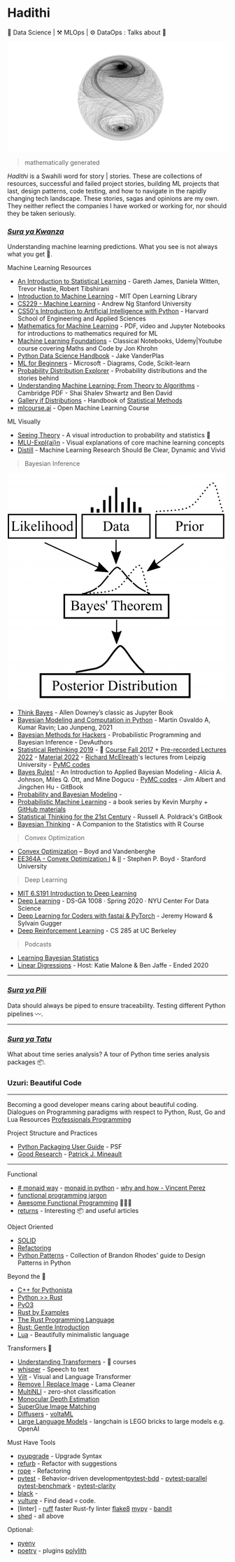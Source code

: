 # Hadithi
🧪 Data Science | ⚒️ MLOps | ⚙️ DataOps : Talks about 🦄

![math](mlfluke/notebooks/math.png)
> mathematically generated 

_Hadithi_ is a Swahili word for story | stories. These are collections of resources, successful and failed project stories, building ML projects that last, design patterns, code testing, and how to navigate in the rapidly changing tech landscape. These stories, sagas and opinions are my own. They neither reflect the companies I have worked or working for, nor should they be taken seriously.

### [_Sura ya Kwanza_](https://github.com/Proteusiq/hadithi/tree/main/mlfluke)
Understanding machine learning predictions. What you see is not always what you get 🤖. 

Machine Learning Resources
- [An Introduction to Statistical Learning](https://www.statlearning.com/) - Gareth James, Daniela Witten, Trevor Hastie, Robert Tibshirani
- [Introduction to Machine Learning](https://openlearninglibrary.mit.edu/courses/course-v1:MITx+6.036+1T2019/course/) - MIT Open Learning Library
- [CS229 - Machine Learning](https://see.stanford.edu/Course/CS229) - Andrew Ng Stanford University
- [CS50's Introduction to Artificial Intelligence with Python](https://pll.harvard.edu/course/cs50s-introduction-artificial-intelligence-python?delta=0) - Harvard School of Engineering and Applied Sciences 
- [Mathematics for Machine Learning](https://mml-book.github.io/) - PDF, video and Jupyter Notebooks for introductions to mathematics required for ML
- [Machine Learning Foundations](https://github.com/jonkrohn/ML-foundations) - Classical Notebooks, Udemy|Youtube course covering Maths and Code by Jon Khrohn
- [Python Data Science Handbook](https://nbviewer.org/github/jakevdp/PythonDataScienceHandbook/blob/master/notebooks/Index.ipynb) - Jake VanderPlas
- [ML for Beginners](https://microsoft.github.io/ML-For-Beginners/) - Microsoft - Diagrams, Code, Scikit-learn
- [Probability Distribution Explorer](https://distribution-explorer.github.io/index.html#) - Probability distributions and the stories behind
- [Understanding Machine Learning: From Theory to Algorithms](https://www.cs.huji.ac.il/~shais/UnderstandingMachineLearning/understanding-machine-learning-theory-algorithms.pdf) - Cambridge PDF - Shai Shalev Shwartz and Ben David
- [Gallery if Distributions](https://www.itl.nist.gov/div898/handbook/eda/section3/eda366.htm) - Handbook of [Statistical Methods](https://www.itl.nist.gov/div898/handbook/)
- [mlcourse.ai](https://mlcourse.ai/book/index.html) - Open Machine Learning Course

ML Visually
- [Seeing Theory](https://seeing-theory.brown.edu/index.html) - A visual introduction to probability and statistics 💎
- [MLU-Expl{ai}n](https://mlu-explain.github.io/) - Visual explanations of core machine learning concepts
- [Distill](https://distill.pub/) - Machine Learning Research Should Be Clear, Dynamic and Vivid

> Bayesian Inference

![bayesian](mlfluke/notebooks/Bayesian.PNG) 

- [Think Bayes](http://allendowney.github.io/ThinkBayes2) - Allen Downey’s classic as Jupyter Book
- [Bayesian Modeling and Computation in Python](https://bayesiancomputationbook.com/welcome.html) - Martin Osvaldo A, Kumar Ravin; Lao Junpeng, 2021
- [Bayesian Methods for Hackers](http://camdavidsonpilon.github.io/Probabilistic-Programming-and-Bayesian-Methods-for-Hackers) - Probabilistic Programming and Bayesian Inference - DevAuthors
- [Statistical Rethinking 2019](https://github.com/Booleans/statistical-rethinking/raw/master/Statistical%20Rethinking%202nd%20Edition.pdf) - 👑 [Course Fall 2017](https://youtube.com/playlist?list=PLDcUM9US4XdM9_N6XUUFrhghGJ4K25bFc) + [Pre-recorded Lectures 2022](https://www.youtube.com/playlist?list=PLDcUM9US4XdMROZ57-OIRtIK0aOynbgZN) - [Material 2022](https://github.com/rmcelreath/stat_rethinking_2022) - [Richard McElreath](https://xcelab.net/rm/)'s lectures from Leipzig University - [PyMC codes](https://github.com/pymc-devs/pymc-resources/tree/main/Rethinking_2)
- [Bayes Rules!](https://www.bayesrulesbook.com/) - An Introduction to Applied Bayesian Modeling - Alicia A. Johnson, Miles Q. Ott, and  Mine Dogucu - [PyMC codes](https://github.com/pymc-devs/pymc-resources/tree/main/Bayes_Rules) - Jim Albert and Jingchen Hu - GitBook
- [Probability and Bayesian Modeling](https://bayesball.github.io/BOOK/probability-a-measurement-of-uncertainty.html) -
- [Probabilistic Machine Learning](https://probml.github.io/pml-book/) - a book series by Kevin Murphy + [GitHub materials](https://github.com/probml)
- [Statistical Thinking for the 21st Century](https://statsthinking21.github.io/statsthinking21-core-site/) - Russell A. Poldrack's GitBook
- [Bayesian Thinking](https://statswithr.github.io/book/) - A Companion to the Statistics with R Course

> Convex Optimization
- [Convex Optimization](https://web.stanford.edu/~boyd/cvxbook/) – Boyd and Vandenberghe
- [EE364A - Convex Optimization I](https://see.stanford.edu/Course/EE364A) & [II](https://see.stanford.edu/Course/EE364B) - Stephen P. Boyd - Stanford University 

> Deep Learning
- [MIT 6.S191 Introduction to Deep Learning](http://introtodeeplearning.com/) 
- [Deep Learning](https://atcold.github.io/pytorch-Deep-Learning/) - DS-GA 1008 · Spring 2020 · NYU Center For Data Science
- [Deep Learning
for Coders with
fastai & PyTorch](https://course.fast.ai/Resources/book.html) - Jeremy Howard &
Sylvain Gugger
- [Deep Reinforcement Learning](http://rail.eecs.berkeley.edu/deeprlcourse/) - CS 285 at UC Berkeley

> Podcasts
- [Learning Bayesian Statistics](https://podcasts.apple.com/dk/podcast/learning-bayesian-statistics/id1483485062)
- [Linear Digressions](http://lineardigressions.com/) -  Host: Katie Malone & Ben Jaffe - Ended 2020
___

### [_Sura ya Pili_](https://github.com/Proteusiq/hadithi/tree/main/pipelines) 
Data should always be piped to ensure traceability. Testing different Python pipelines 〰.

---
### [_Sura ya Tatu_](https://github.com/Proteusiq/hadithi/tree/main/timeseries)
What about time series analysis? A tour of Python time series analysis packages 📦.


### Uzuri: Beautiful Code
___

Becoming a good developer means caring about beautiful coding.
Dialogues on Programming paradigms with respect to Python, Rust, Go and Lua
Resources [Professionals Programming](https://github.com/charlax/professional-programming)

Project Structure and Practices
- [Python Packaging User Guide](https://packaging.python.org/en/latest/) - PSF
- [Good Research](https://goodresearch.dev/index.html) - [Patrick J. Mineault](https://xcorr.net/)

---
Functional 
  - [# monaid way](https://github.com/cognitedata/Expression) - [monaid in python](https://www.philliams.com/monads-in-python/) - [why and how - Vincent Perez](https://youtu.be/4DZ4vPkuMLk) <br>
  - [functional programming jargon](https://github.com/jmesyou/functional-programming-jargon.py) <br>
  - [Awesome Functional Programming](https://github.com/sfermigier/awesome-functional-python) 🙈🙉🙊<br>
  - [returns](https://github.com/dry-python/returns) - Interesting 📦 and useful articles <br>

Object Oriented 
  - [SOLID](https://github.com/tuvo1106/python_design_patterns)
  - [Refactoring](https://refactoring.guru/design-patterns)
  - [Python Patterns](https://python-patterns.guide/) - Collection of Brandon Rhodes' guide to Design Patterns in Python

Beyond the 🐍 
 - [C++ for Pythonista](https://cs.berea.edu//cpp4python/index.html#)
 - [Python >> Rust](https://github.com/rochacbruno/py2rs)
 - [PyO3](https://github.com/PyO3/pyo3)
 - [Rust by Examples](https://doc.rust-lang.org/stable/rust-by-example/)
 - [The Rust Programming Language](https://doc.rust-lang.org/stable/book/title-page.html)
 - [Rust: Gentle Introduction](https://stevedonovan.github.io/rust-gentle-intro/readme.html)
 - [Lua](https://www.lua.org/pil/contents.html) - Beautifully minimalistic language

Transformers 🤖 
 - [Understanding Transformers](https://huggingface.co/course) - 🤗 courses 
 - [whisper](https://github.com/openai/whisper) - Speech to text
 - [Vilt](https://github.com/dandelin/vilt) - Visual and Language Transformer
 - [Remove | Replace Image](https://github.com/Sanster/lama-cleaner) - Lama Cleaner
 - [MultiNLI](https://joeddav.github.io/blog/2020/05/29/ZSL.html) - zero-shot classification
 - [Monocular Depth Estimation](https://huggingface.co/spaces/keras-io/Monocular-Depth-Estimation)
 - [SuperGlue Image Matching](https://huggingface.co/spaces/Pinwheel/SuperGlue-Image-Matching)
 - [Diffusers](https://github.com/huggingface/diffusers) - [voltaML](https://github.com/VoltaML/voltaML-fast-stable-diffusion)
 - [Large Language Models](https://github.com/hwchase17/langchain) - langchain is LEGO bricks to large models e.g. OpenAI

Must Have Tools

- [pyupgrade](https://github.com/asottile/pyupgrade) - Upgrade Syntax 
- [refurb](https://github.com/dosisod/refurb) - Refactor with suggestions 
- [rope](https://github.com/python-rope/rope) - Refactoring
- [pytest](https://github.com/pytest-dev/pytest) - Behavior-driven development[pytest-bdd](https://github.com/pytest-dev/pytest-bdd) - [pytest-parallel](https://github.com/kevlened/pytest-parallel) [pytest-benchmark](https://github.com/ionelmc/pytest-benchmark) - [pytest-clarity](https://github.com/darrenburns/pytest-clarity)
- [black](https://github.com/psf/black) -
- [vulture](https://github.com/jendrikseipp/vulture) - Find dead 💀 code.
- [linter] - [ruff](https://github.com/charliermarsh/ruff) faster Rust-fy linter [flake8](https://github.com/PyCQA/flake8) [mypy](https://github.com/python/mypy) - [bandit](https://github.com/PyCQA/bandit)
- [shed](https://github.com/Zac-HD/shed) - all above 

Optional:
  - [pyenv](https://github.com/pyenv/pyenv)
  - [poetry](https://github.com/python-poetry/poetry) - plugins [polylith](https://github.com/DavidVujic/python-polylith)
